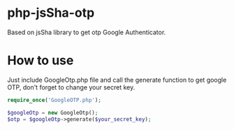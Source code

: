 # php-jsSha-otp
Based on jsSha library to get otp Google Authenticator.

# How to use

Just include GoogleOtp.php file and call the generate function to get google OTP, don't forget to change your secret key.

```php
require_once('GoogleOTP.php');

$googleOtp = new GoogleOtp();
$otp = $googleOtp->generate($your_secret_key);
```
